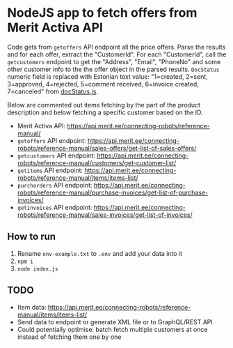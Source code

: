 # NodeJS app to fetch offers from Merit Activa API

Code gets from `getoffers` API endpoint all the price offers. Parse the results and for each offer, extract the "CustomerId". For each "CustomerId", call the `getcustomers` endpoint to get the "Address", "Email", "PhoneNo" and some other customer info to the the offer object in the parsed results. `DocStatus` numeric field is replaced with Estonian text value: "1=created, 2=sent, 3=approved, 4=rejected, 5=comment received, 6=invoice created, 7=canceled" from [docStatus.js](docStatus.js).

Below are commented out items fetching by the part of the product description and below fetching a specific customer based on the ID.

* Merit Activa API: https://api.merit.ee/connecting-robots/reference-manual/
* `getoffers` API endpoint: https://api.merit.ee/connecting-robots/reference-manual/sales-offers/get-list-of-sales-offers/
* `getcustomers` API endpoint: https://api.merit.ee/connecting-robots/reference-manual/customers/get-customer-list/
* `getitems` API endpoint: https://api.merit.ee/connecting-robots/reference-manual/items/items-list/
* `purchorders` API endpoint: https://api.merit.ee/connecting-robots/reference-manual/purchase-invoices/get-list-of-purchase-invoices/
* `getinvoices` API endpoint: https://api.merit.ee/connecting-robots/reference-manual/sales-invoices/get-list-of-invoices/

## How to run

1. Rename `env-example.txt` to `.env` and add your data into it
2. `npm i`
3. `node index.js`

## TODO

* Item data: https://api.merit.ee/connecting-robots/reference-manual/items/items-list/
* Send data to endpoint or generate XML file or to GraphQL/REST API
* Could potentially optimise: batch fetch multiple customers at once instead of fetching them one by one